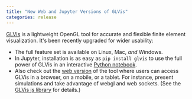 ```yaml
---
title: "New Web and Jupyter Versions of GLVis"
categories: release
---
```


[GLVis](https://glvis.org/) is a lightweight OpenGL tool for accurate and flexible finite element visualization. It's been recently upgraded for wider usability:

* The full feature set is available on Linux, Mac, *and* Windows.
* In Jupyter, installation is as easy as `pip install glvis` to use the full power of GLVis in an interactive [Python notebook](https://github.com/GLVis/pyglvis). 
* Also check out the [web version](https://glvis.org/live/) of the tool where users can access GLVis in a browser, on a mobile, or a tablet. For instance, present simulations and take advantage of webgl and web sockets. (See the [GLVis js library](https://github.com/glvis/glvis-js) for details.)
